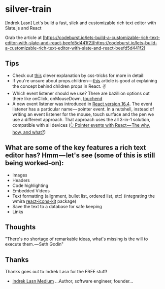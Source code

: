 # silver-train
[Indrek Lasn] Let's build a fast, slick and customizable rich text editor with Slate.js and React

Grab the article at [https://codeburst.io/lets-build-a-customizable-rich-text-editor-with-slate-and-react-beefd5d441f2](https://codeburst.io/lets-build-a-customizable-rich-text-editor-with-slate-and-react-beefd5d441f2)

## Tips

* Check out [this](https://css-tricks.com/snippets/css/system-font-stack/) clever explanation by css-tricks for more in detail
* If you're unsure about props.children — [this](https://learn.co/lessons/react-this-props-children) article is good at explaining the concept behind children props in React. ✌️
* Which event listener should we use? There are bazillion options out there like onClick, onMouseDown, [touchend](https://developer.mozilla.org/en-US/docs/Web/Events/touchend)
* A new event listener was introduced in [React version 16.4](https://reactjs.org/blog/2018/05/23/react-v-16-4.html). The event listener has a particular name — pointer event. In a nutshell, instead of writing an event listener for the mouse, touch surface and the pen we use a different approach. That approach uses the all 3-in-1 solution, compatible with all devices ([👆 Pointer events with React — The why, how, and what?](https://medium.com/@wesharehoodies/pointer-events-with-react-the-why-how-what-617a5b51dbb2))

## What are some of the key features a rich text editor has? Hmm — let's see (some of this is still being worked-on):

* Images
* Headers
* Code highlighting
* Embedded Videos
* Text formatting (alignment, bullet list, ordered list, etc) (integrating the wmira [react-icons-kit](https://github.com/wmira/react-icons-kit) package)
* Save the text to a database for safe keeping
* Links

## Thoughts

"There's no shortage of remarkable ideas, what's missing is the will to execute them. — Seth Godin"

## Thanks

Thanks goes out to Indrek Lasn for the FREE stuff!

* [Indrek Lasn Medium](https://codeburst.io/@wesharehoodies) ...Author, software engineer, founder...
